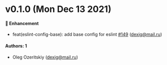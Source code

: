# v0.1.0 (Mon Dec 13 2021)

#### 🚀 Enhancement

- feat(eslint-config-base): add base config for eslint [#149](https://github.com/salute-developers/grail/pull/149) (dexig@mail.ru)

#### Authors: 1

- Oleg Ozeritskiy (dexig@mail.ru)
